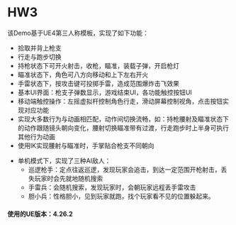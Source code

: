 # HW3
 
该Demo基于UE4第三人称模板，实现了如下功能：
* 拾取并背上枪支
* 行走与跑步切换
* 持枪状态下可开火射击，收枪，瞄准，装载子弹，开启枪灯
* 瞄准状态下，角色可八方向移动和上下左右开火
* 手雷状态下，按攻击键可投掷手雷，造成范围爆炸击飞效果
* 基本UI界面：枪支子弹数显示，游戏结束UI，各功能触控按钮UI
* 移动端触控操作：左摇虚拟杆控制角色行走，滑动屏幕控制视角，点击按钮实现对应功能
* 实现大多数行为与动画相匹配，动作间切换流畅，如：持枪腰射及瞄准状态下的动作跟随镜头朝向变化，腰射切换瞄准带有过渡，行走跑步时上半身可执行其他行为动画
* 使用IK实现腰射与瞄准时，手掌贴合枪支不同朝向
+ 单机模式下，实现了三种AI敌人：
    + 巡逻枪手：定点往返巡逻，发现玩家会追击，到达一定范围开枪射击，丢失玩家时会先就地随机搜索
    + 手雷兵：会随机搜索，发现玩家时，会朝玩家远程丢手雷攻击
    + 胆小兵：性格胆小，见到玩家就跑，找个玩家看不见的位置躲起来。
    
#### 使用的UE版本：4.26.2
